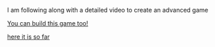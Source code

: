 I am following along with a detailed video to create an advanced game

[You can build this game too!](https://www.youtube.com/watch?v=GFO_txvwK_c&t=119s)

[here it is so far](http://127.0.0.1:5500/index.html)
